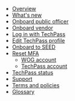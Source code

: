 - [Overview](home)
- [What's new](/whats-new/whats-new.md)
- [Onboard public officer](onboard-public-officers-using-non-se-machines)
- [Onboard vendor](onboard-vendors-to-techpass)
- [Log in with TechPass](access-sgts-services-using-techpass)
- [Edit TechPass profile](edit-profile)
- [Onboard to SEED](onboard-to-seed)
- [Reset MFA](reset-mfa)
  - [WOG account](reset-security-verification-for-wog-account)
  - [TechPass account](reset-techpass-mfa-for-new-device)  
- [TechPass status](techpass-status)
- [Support](/support/overview.md)
- [Terms and policies](terms-and-policies)
- [Glossary](glossary)


<!--
- Onboard public officer
  - [Step 1 Request for TechPass and SEED](step1-request-for-techpass-and-seed-provisioning-as-public-officer)

  -->
  
  